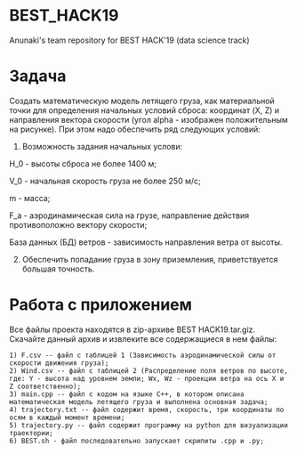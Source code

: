 # BEST_HACK19
Anunaki's team repository for BEST HACK'19 (data science track)
# Задача
Создать математическую модель летящего груза, как материальной точки для определения начальных условий сброса: координат (X, Z) и направления вектора скорости (угол alpha - изображен положительным на рисунке). При этом надо обеспечить ряд следующих условий:
  
  1. Возможность задания начальных услови:
  
  H_0 - высоты сброса не более 1400 м;
  
  V_0 - начальная скорость груза не более 250 м/с;
  
  m - масса;
  
  F_a - аэродинамическая сила на грузе, направление действия противоположно вектору скорости;
  
  База данных (БД) ветров - зависимость направления ветра от высоты.
  
  2. Обеспечить попадание груза в зону приземления, приветствуется большая точность.

# Работа с приложением
Все файлы проекта находятся в zip-архиве BEST HACK19.tar.giz. Скачайте данный архив и извлеките все содержащиеся в нем файлы:
    
    1) F.csv -- файл с таблицей 1 (Зависимость аэродинамической силы от скорости движения груза);
    2) Wind.csv -- файл с таблицей 2 (Распределение поля ветров по высоте, где: Y - высота над уровнем земли; Wx, Wz - проекции ветра на ось X и Z соответственно);
    3) main.cpp -- файл с кодом на языке C++, в котором описана математическая модель летящего груза и выполнена основная задача;
    4) trajectory.txt -- файл содержит время, скорость, три координаты по осям в каждый момент времени;
    5) trajectory.py -- файл содержит программу на python для визуализации траектории; 
    6) BEST.sh - файл последовательно запускает скрипиты .cpp и .py;
    
